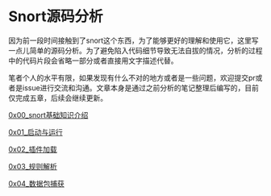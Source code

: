 # Snort源码分析
因为前一段时间接触到了snort这个东西，为了能够更好的理解和使用它，这里写一点儿简单的源码分析。为了避免陷入代码细节导致无法自拔的情况，分析的过程中的代码片段会省略一部分或者直接用文字描述代替。

笔者个人的水平有限，如果发现有什么不对的地方或者是一些问题，欢迎提交pr或者是issue进行交流和沟通。文章本身是通过之前分析的笔记整理后编写的，目前仅完成五章，后续会继续更新。

[0x00_snort基础知识介绍](https://github.com/EggUncle/SnortSourceCodeAnalyze/blob/master/0x00_snort%E5%9F%BA%E7%A1%80%E7%9F%A5%E8%AF%86%E4%BB%8B%E7%BB%8D.md)

[0x01_启动与运行](https://github.com/EggUncle/SnortSourceCodeAnalyze/blob/master/0x01_%E5%90%AF%E5%8A%A8%E4%B8%8E%E8%BF%90%E8%A1%8C.md)

[0x02_插件加载](https://github.com/EggUncle/SnortSourceCodeAnalyze/blob/master/0x02_%E6%8F%92%E4%BB%B6%E5%8A%A0%E8%BD%BD.md)

[0x03_规则解析](https://github.com/EggUncle/SnortSourceCodeAnalyze/blob/master/0x03_%E8%A7%84%E5%88%99%E8%A7%A3%E6%9E%90.md)

[0x04_数据包捕获](https://github.com/EggUncle/SnortSourceCodeAnalyze/blob/master/0x04_%E6%95%B0%E6%8D%AE%E5%8C%85%E6%8D%95%E8%8E%B7.md)
